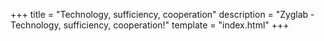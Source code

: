 +++
title = "Technology, sufficiency, cooperation"
description = "Zyglab - Technology, sufficiency, cooperation!"
template = "index.html"
+++
